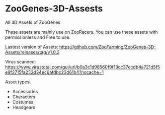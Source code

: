 # ZooGenes-3D-Assests
All 3D Assets of ZooGenes

These assets are mainly use on ZooRacers. You can use these assets with permissionless and Free to use.

Lastest version of Assets:
https://github.com/ZooFarming/ZooGenes-3D-Assets/releases/tag/v1.0.2

Virus scanned:
https://www.virustotal.com/gui/url/b0a3c1d98560f9f13cc37ecdb4a721d5f5e9f2715fa232d34ec9afdbc23d61b4?nocache=1

Asset types:
- Accessories
- Characters
- Costumes
- Headgears
